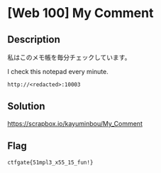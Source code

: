 # [Web 100] My Comment

## Description
私はこのメモ帳を毎分チェックしています。

I check this notepad every minute.

`http://<redacted>:10003`

## Solution
https://scrapbox.io/kayuminbou/My_Comment

## Flag
`ctfgate{51mpl3_x55_15_fun!}`
